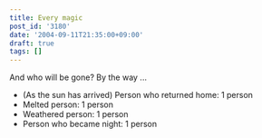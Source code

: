 ```yaml
---
title: Every magic
post_id: '3180'
date: '2004-09-11T21:35:00+09:00'
draft: true
tags: []
---
```


And who will be gone? By the way ...

*   (As the sun has arrived) Person who returned home: 1 person
*   Melted person: 1 person
*   Weathered person: 1 person
*   Person who became night: 1 person
